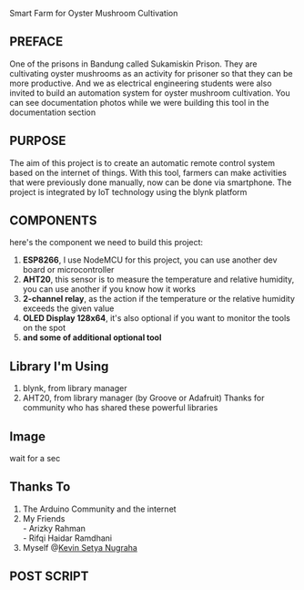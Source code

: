  Smart Farm for Oyster Mushroom Cultivation

## PREFACE
One of the prisons in Bandung called Sukamiskin Prison. They are cultivating oyster mushrooms as an activity for prisoner so that they can be more productive. And we as electrical engineering students were also invited to build an automation system for oyster mushroom cultivation. You can see documentation photos while we were building this tool in the documentation section

## PURPOSE
The aim of this project is to create an automatic remote control system based on the internet of things. With this tool, farmers can make activities that were previously done manually, now can be done via smartphone. The project is integrated by IoT technology using the blynk platform

## COMPONENTS
here's the component we need to build this project:
  1. **ESP8266**, I use NodeMCU for this project, you can use another dev board or microcontroller
  2. **AHT20**, this sensor is to measure the temperature and relative humidity, you can use another if you know how it works
  3. **2-channel relay**, as the action if the temperature or the relative humidity exceeds the given value
  4. **OLED Display 128x64**, it's also optional if you want to monitor the tools on the spot
  5. **and some of additional optional tool**

## Library I'm Using
  1. blynk, from library manager
  2. AHT20, from library manager (by Groove or Adafruit)
Thanks for community who has shared these powerful libraries

## Image
wait for a sec

## Thanks To
  1. The Arduino Community and the internet
  2. My Friends  
    - Arizky Rahman  
    - Rifqi Haidar Ramdhani  
  3.  Myself @[Kevin Setya Nugraha](https://github.com/kvin-setya) <br>


## POST SCRIPT
